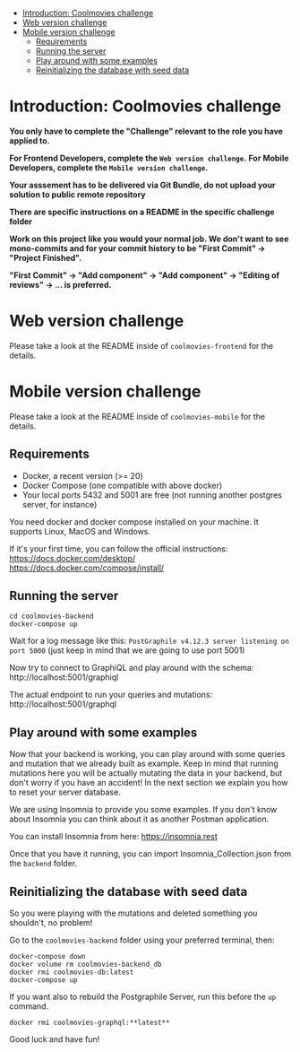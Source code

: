 - [Introduction: Coolmovies challenge](#introduction-coolmovies-challenge)
- [Web version challenge](#web-version-challenge)
- [Mobile version challenge](#mobile-version-challenge)
  - [Requirements](#requirements)
  - [Running the server](#running-the-server)
  - [Play around with some examples](#play-around-with-some-examples)
  - [Reinitializing the database with seed data](#reinitializing-the-database-with-seed-data)

# Introduction: Coolmovies challenge

**You only have to complete the "Challenge" relevant to the role you have applied to.**

**For Frontend Developers, complete the `Web version challenge`.**
**For Mobile Developers, complete the `Mobile version challenge`.**

**Your asssement has to be delivered via Git Bundle, do not upload your solution to public remote repository**

**There are specific instructions on a README in the specific challenge folder**

**Work on this project like you would your normal job. We don't want to see mono-commits and for your commit history to be "First Commit" -> "Project Finished".**

**"First Commit" -> "Add component" -> "Add component" -> "Editing of reviews" -> ... is preferred.**

# Web version challenge

Please take a look at the README inside of `coolmovies-frontend` for the details.

# Mobile version challenge

Please take a look at the README inside of `coolmovies-mobile` for the details.

## Requirements

- Docker, a recent version (>= 20)
- Docker Compose (one compatible with above docker)
- Your local ports 5432 and 5001 are free (not running another postgres server, for instance)

You need docker and docker compose installed on your machine. It supports Linux, MacOS and Windows.

If it's your first time, you can follow the official instructions:
https://docs.docker.com/desktop/
https://docs.docker.com/compose/install/

## Running the server

    cd coolmovies-backend
    docker-compose up

Wait for a log message like this: `PostGraphile v4.12.3 server listening on port 5000` (just keep in mind that we are going to use port 5001)

Now try to connect to GraphiQL and play around with the schema: http://localhost:5001/graphiql

The actual endpoint to run your queries and mutations: http://localhost:5001/graphql

## Play around with some examples

Now that your backend is working, you can play around with some queries and mutation that we already built as example. Keep in mind that running mutations here you will be actually mutating the data in your backend, but don't worry if you have an accident! In the next section we explain you how to reset your server database.

We are using Insomnia to provide you some examples. If you don't know about Insomnia you can think about it as another Postman application.

You can install Insomnia from here: https://insomnia.rest

Once that you have it running, you can import Insomnia_Collection.json from the `backend` folder.

## Reinitializing the database with seed data

So you were playing with the mutations and deleted something you shouldn't, no problem!

Go to the `coolmovies-backend` folder using your preferred terminal, then:

    docker-compose down
    docker volume rm coolmovies-backend_db
    docker rmi coolmovies-db:latest
    docker-compose up

If you want also to rebuild the Postgraphile Server, run this before the `up` command.

    docker rmi coolmovies-graphql:**latest**

Good luck and have fun!